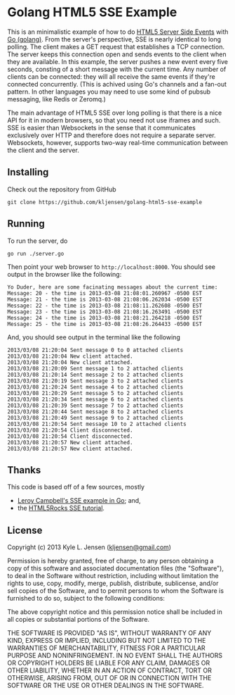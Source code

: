 Golang HTML5 SSE Example
========================

This is an minimalistic example of how to do
[HTML5 Server Side Events](http://en.wikipedia.org/wiki/Server-sent_events)
with [Go (golang)](http://golang.org/).  From the server's perspective,
SSE is nearly identical to long polling.  The client makes a GET request
that establishes a TCP connection.  The server keeps this connection open
and sends events to the client when they are available. In this example,
the server pushes a new event every five seconds, consting of a short
message with the current time.  Any number of clients can be
connected: they will all receive the same events if they're connected
concurrently.  (This is achived using Go's channels and a fan-out
pattern.  In other languages you may need to use some kind of pubsub
messaging, like Redis or Zeromq.)

The main advantage of HTML5 SSE over long polling is that there is a nice
API for it in modern browsers, so that you need not use iframes and such.
SSE is easier than Websockets in the sense that it communicates exclusively
over HTTP and therefore does not require a separate server.  Websockets,
however, supports two-way real-time communication between the client and
the server.

## Installing

Check out the repository from GitHub

	git clone https://github.com/kljensen/golang-html5-sse-example

## Running

To run the server, do 

	go run ./server.go

Then point your web browser to `http://localhost:8000`.
You should see output in the browser like the following:

	Yo Duder, here are some facinating messages about the current time:
	Message: 20 - the time is 2013-03-08 21:08:01.260967 -0500 EST
	Message: 21 - the time is 2013-03-08 21:08:06.262034 -0500 EST
	Message: 22 - the time is 2013-03-08 21:08:11.262608 -0500 EST
	Message: 23 - the time is 2013-03-08 21:08:16.263491 -0500 EST
	Message: 24 - the time is 2013-03-08 21:08:21.264218 -0500 EST
	Message: 25 - the time is 2013-03-08 21:08:26.264433 -0500 EST

And, you should see output in the terminal like the following

	2013/03/08 21:20:04 Sent message 0 to 0 attached clients
	2013/03/08 21:20:04 New client attached.
	2013/03/08 21:20:04 New client attached.
	2013/03/08 21:20:09 Sent message 1 to 2 attached clients
	2013/03/08 21:20:14 Sent message 2 to 2 attached clients
	2013/03/08 21:20:19 Sent message 3 to 2 attached clients
	2013/03/08 21:20:24 Sent message 4 to 2 attached clients
	2013/03/08 21:20:29 Sent message 5 to 2 attached clients
	2013/03/08 21:20:34 Sent message 6 to 2 attached clients
	2013/03/08 21:20:39 Sent message 7 to 2 attached clients
	2013/03/08 21:20:44 Sent message 8 to 2 attached clients
	2013/03/08 21:20:49 Sent message 9 to 2 attached clients
	2013/03/08 21:20:54 Sent message 10 to 2 attached clients
	2013/03/08 21:20:54 Client disconnected.
	2013/03/08 21:20:54 Client disconnected.
	2013/03/08 21:20:57 New client attached.
	2013/03/08 21:20:57 New client attached.

## Thanks

This code is based off of a few sources, mostly

* [Leroy Campbell's SSE example in Go](https://gist.github.com/artisonian/3836281); and,
* the [HTML5Rocks SSE tutorial](http://www.html5rocks.com/en/tutorials/eventsource/basics/).

 
## License

Copyright (c) 2013 Kyle L. Jensen (kljensen@gmail.com)

Permission is hereby granted, free of charge, to any person obtaining
a copy of this software and associated documentation files (the
"Software"), to deal in the Software without restriction, including
without limitation the rights to use, copy, modify, merge, publish,
distribute, sublicense, and/or sell copies of the Software, and to
permit persons to whom the Software is furnished to do so, subject to
the following conditions:

The above copyright notice and this permission notice shall be
included in all copies or substantial portions of the Software.

THE SOFTWARE IS PROVIDED "AS IS", WITHOUT WARRANTY OF ANY KIND,
EXPRESS OR IMPLIED, INCLUDING BUT NOT LIMITED TO THE WARRANTIES OF
MERCHANTABILITY, FITNESS FOR A PARTICULAR PURPOSE AND NONINFRINGEMENT.
IN NO EVENT SHALL THE AUTHORS OR COPYRIGHT HOLDERS BE LIABLE FOR ANY
CLAIM, DAMAGES OR OTHER LIABILITY, WHETHER IN AN ACTION OF CONTRACT,
TORT OR OTHERWISE, ARISING FROM, OUT OF OR IN CONNECTION WITH THE
SOFTWARE OR THE USE OR OTHER DEALINGS IN THE SOFTWARE.
